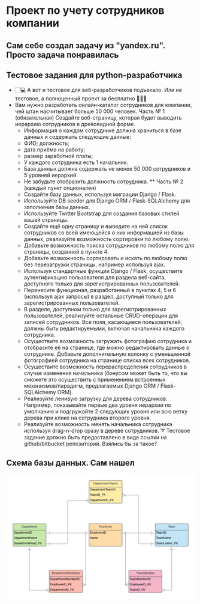 # Проект по учету сотрудников компании

## Сам себе создал задачу из "yandex.ru". Просто задача понравилась

## Тестовое задания для python-разработчика
- 🏻‍💻 А вот и тестовое для веб-разработчиков подъехало. Или не тестовое, а полноценный проект за бесплатно 🤷🏻‍♂️
- Вам нужно разработать онлайн-каталог сотрудников для компании, чей штан насчитывает больше 50 000 человек.
Часть № 1 (обязательная)
Создайте веб-страницу, которая будет выводить иерархию сотрудников в древовидной форме.
    -  Информация о каждом сотруднике должна храниться в базе данных и содержать следующие данные:
    -  ФИО;
должность;
    -  дата приёма на работу;
    -  размер заработной платы;
    - У каждого сотрудника есть 1 начальник.
    - База данных должна содержать не менее 50 000 сотрудников и 5 уровней иерархий.
    - Не забудьте отобразить должность сотрудника.
** Часть № 2 (каждый пункт опционален)
    - Создайте базу данных, используя миграции Django / Flask.
    - Используйте DB seeder для Django ORM / Flask-SQLAlchemy для заполнения базы данных.
    - Используйте Twitter Bootstrap для создания базовых стилей вашей страницы.
    - Создайте ещё одну страницу и выведите на ней список сотрудников со всей имеющейся о них информацией из базы данных, реализуйте возможность сортировки по любому полю.
    - Добавьте возможность поиска сотрудников по любому полю для страницы, созданной в пункте 4.
    - Добавьте возможность сортировать и искать
    по любому полю без перезагрузки страницы, например используя ajax.
    - Используя стандартные функции Django / Flask, осуществите аутентификацию пользователя для раздела веб-сайта, доступного только для зарегистрированных пользователей.
    - Перенесите функционал, разработанный в пунктах 4, 5 и 6 (используя ajax запросы) в раздел, доступный только для зарегистрированных пользователей.
    - В разделе, доступном только для зарегистрированных пользователей, реализуйте остальные CRUD-операции для записей сотрудников. Все поля, касающиеся пользователей, должны быть
    редактируемыми, включая начальника каждого сотрудника.
    - Осуществите возможность загружать фотографию сотрудника и отобразите её на странице, где можно редактировать данные о сотруднике. Добавьте дополнительную колонку с уменьшенной фотографией сотрудника на странице списка всех сотрудников.
    - Осуществите возможность перераспределения сотрудников в случае изменения начальника (бонусом может быть то, что вы сможете это осуществить с применением встроенных механизмов/парадигм, предлагаемых Django ORM / Flask-SQLAlchemy ORM).
    - Реализуйте ленивую загрузку для дерева сотрудников. Например, показывайте первые два уровня иерархии по умолчанию и подгружайте 2 следующих уровня или всю ветку дерева при клике на сотрудника второго уровня.
    - Реализуйте возможность менять начальника сотрудника используя drag-n-drop сразу в дереве сотрудников.
    ➰ Тестовое задание должно быть предоставлено в виде ссылки на github/bitbucket репозиторий. 
    Взялись бы за такое?
  
##  Схема базы данных. Сам нашел
  ![Sanagate-ERD-E.png](doc/Sanagate-ERD-E.png)